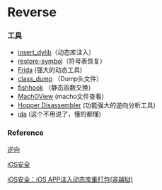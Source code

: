 # Reverse

### 工具
- [insert_dylib](https://github.com/Tyilo/insert_dylib)（动态库注入）
- [restore-symbol](https://github.com/tobefuturer/restore-symbol)（符号表恢复）
- [Frida](https://frida.re/) (强大的动态工具)
- [class_dump](https://github.com/nygard/class-dump) （Dump头文件）
- [fishhook](https://github.com/facebook/fishhook) （静态函数交换）
- [MachOView](https://github.com/gdbinit/MachOView) (macho文件查看)
- [Hopper Disassembler](https://www.hopperapp.com/) (功能强大的逆向分析工具)
- [ida](https://hex-rays.com/) (这个不用说了，懂的都懂)



### Reference
[逆向](https://www.xwjack.com/2017/11/15/Reverse/)

[iOS安全](http://www.alonemonkey.com/category/ios-secure)

[iOS安全：iOS APP注入动态库重打包(非越狱)](https://kanchuan.com/blog/blog/60-ios-repackage.html)